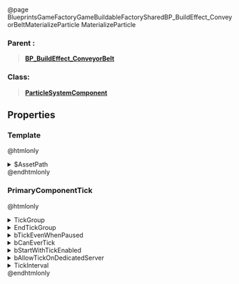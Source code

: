 @page BlueprintsGameFactoryGameBuildableFactorySharedBP_BuildEffect_ConveyorBeltMaterializeParticle MaterializeParticle
### Parent :
<b><a href="_blueprints_game_factory_game_buildable_factory-shared_b_p__build_effect__conveyor_belt.html"><blockquote>BP_BuildEffect_ConveyorBelt</blockquote></a></b>
### Class:
<b><a href="_class_script_particle_system_component.html"><blockquote>ParticleSystemComponent</blockquote></a></b>
## Properties
### Template
@htmlonly
<details>
 <summary>$AssetPath</summary>
<b><a href="_blueprints_game_factory_game_buildable_factory-shared_particle_conveyor_materialize_01.html"><blockquote>ConveyorMaterialize_01</blockquote></a></b>
</details>
@endhtmlonly

### PrimaryComponentTick
@htmlonly
<details>
 <summary>TickGroup</summary>
<blockquote>2</blockquote>
</details>
<details>
 <summary>EndTickGroup</summary>
<blockquote>0</blockquote>
</details>
<details>
 <summary>bTickEvenWhenPaused</summary>
<blockquote>False</blockquote>
</details>
<details>
 <summary>bCanEverTick</summary>
<blockquote>True</blockquote>
</details>
<details>
 <summary>bStartWithTickEnabled</summary>
<blockquote>False</blockquote>
</details>
<details>
 <summary>bAllowTickOnDedicatedServer</summary>
<blockquote>False</blockquote>
</details>
<details>
 <summary>TickInterval</summary>
<blockquote>0</blockquote>
</details>
@endhtmlonly

